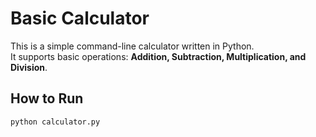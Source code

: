 # Basic Calculator

This is a simple command-line calculator written in Python.  
It supports basic operations: **Addition, Subtraction, Multiplication, and Division**.

## How to Run

```bash
python calculator.py
```
